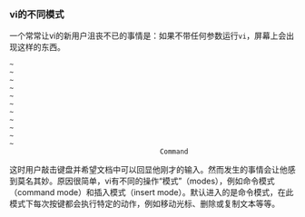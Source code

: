 ### vi的不同模式

一个常常让vi的新用户沮丧不已的事情是：如果不带任何参数运行`vi`，屏幕上会出现这样的东西。

```
~
~
~
~
~
~
~
~
~
~
~
                                     Command
```

这时用户敲击键盘并希望文档中可以回显他刚才的输入。然而发生的事情会让他感到莫名其妙。原因很简单，vi有不同的操作“模式”（modes），例如命令模式（command mode）和插入模式（insert mode）。默认进入的是命令模式，在此模式下每次按键都会执行特定的动作，例如移动光标、删除或复制文本等等。

